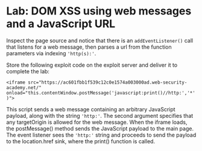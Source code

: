 # Lab: DOM XSS using web messages and a JavaScript URL

Inspect the page source and notice that there is an `addEventListener()` call that listens for a web message, then parses a url from the function parameters via indexing `'http(s):'`.

Store the following exploit code on the exploit server and deliver it to complete the lab:

`<iframe src="https://ac601fbb1f539c12c0e1574a003000ad.web-security-academy.net/" onload="this.contentWindow.postMessage('javascript:print()//http:','*')">`

This script sends a web message containing an arbitrary JavaScript payload, along with the string `'http:'`. The second argument specifies that any targetOrigin is allowed for the web message. When the iframe loads, the postMessage() method sends the JavaScript payload to the main page. The event listener sees the `'http:'` string and proceeds to send the payload to the location.href sink, where the print() function is called.